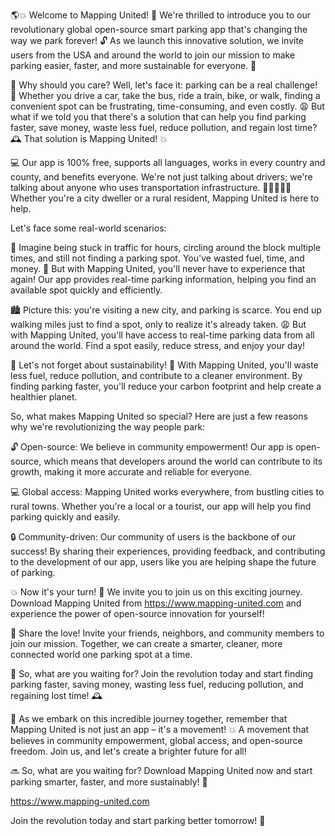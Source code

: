 🌎💥 Welcome to Mapping United! 🚀 We're thrilled to introduce you to our revolutionary global open-source smart parking app that's changing the way we park forever! 🔓 As we launch this innovative solution, we invite users from the USA and around the world to join our mission to make parking easier, faster, and more sustainable for everyone. 🌟

💸 Why should you care? Well, let's face it: parking can be a real challenge! 💪 Whether you drive a car, take the bus, ride a train, bike, or walk, finding a convenient spot can be frustrating, time-consuming, and even costly. 😩 But what if we told you that there's a solution that can help you find parking faster, save money, waste less fuel, reduce pollution, and regain lost time? 🕰️ That solution is Mapping United! 💥

💻 Our app is 100% free, supports all languages, works in every country and county, and benefits everyone. We're not just talking about drivers; we're talking about anyone who uses transportation infrastructure. 🚗🚌🚂🚴‍♀️ Whether you're a city dweller or a rural resident, Mapping United is here to help.

Let's face some real-world scenarios:

🌆 Imagine being stuck in traffic for hours, circling around the block multiple times, and still not finding a parking spot. You've wasted fuel, time, and money. 💸 But with Mapping United, you'll never have to experience that again! Our app provides real-time parking information, helping you find an available spot quickly and efficiently.

🏙️ Picture this: you're visiting a new city, and parking is scarce. You end up walking miles just to find a spot, only to realize it's already taken. 😩 But with Mapping United, you'll have access to real-time parking data from all around the world. Find a spot easily, reduce stress, and enjoy your day!

🌳 Let's not forget about sustainability! 🌟 With Mapping United, you'll waste less fuel, reduce pollution, and contribute to a cleaner environment. By finding parking faster, you'll reduce your carbon footprint and help create a healthier planet.

So, what makes Mapping United so special? Here are just a few reasons why we're revolutionizing the way people park:

🔓 Open-source: We believe in community empowerment! Our app is open-source, which means that developers around the world can contribute to its growth, making it more accurate and reliable for everyone.

💻 Global access: Mapping United works everywhere, from bustling cities to rural towns. Whether you're a local or a tourist, our app will help you find parking quickly and easily.

🔒 Community-driven: Our community of users is the backbone of our success! By sharing their experiences, providing feedback, and contributing to the development of our app, users like you are helping shape the future of parking.

💥 Now it's your turn! 🎉 We invite you to join us on this exciting journey. Download Mapping United from https://www.mapping-united.com and experience the power of open-source innovation for yourself!

📱 Share the love! Invite your friends, neighbors, and community members to join our mission. Together, we can create a smarter, cleaner, more connected world one parking spot at a time.

💪 So, what are you waiting for? Join the revolution today and start finding parking faster, saving money, wasting less fuel, reducing pollution, and regaining lost time! 🕰️

🌟 As we embark on this incredible journey together, remember that Mapping United is not just an app – it's a movement! 💥 A movement that believes in community empowerment, global access, and open-source freedom. Join us, and let's create a brighter future for all!

🔜 So, what are you waiting for? Download Mapping United now and start parking smarter, faster, and more sustainably! 🎉

https://www.mapping-united.com

Join the revolution today and start parking better tomorrow! 🌟